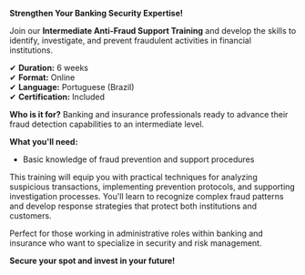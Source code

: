 **Strengthen Your Banking Security Expertise!**

Join our **Intermediate Anti-Fraud Support Training** and develop the skills to identify, investigate, and prevent fraudulent activities in financial institutions.

✔ **Duration:** 6 weeks  
✔ **Format:** Online  
✔ **Language:** Portuguese (Brazil)  
✔ **Certification:** Included

**Who is it for?** Banking and insurance professionals ready to advance their fraud detection capabilities to an intermediate level.

**What you'll need:**
- Basic knowledge of fraud prevention and support procedures

This training will equip you with practical techniques for analyzing suspicious transactions, implementing prevention protocols, and supporting investigation processes. You'll learn to recognize complex fraud patterns and develop response strategies that protect both institutions and customers.

Perfect for those working in administrative roles within banking and insurance who want to specialize in security and risk management.

**Secure your spot and invest in your future!**